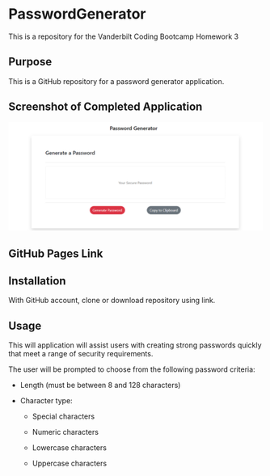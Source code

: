 # PasswordGenerator
This is a repository for the Vanderbilt Coding Bootcamp Homework 3

## Purpose

This is a GitHub repository for a password generator application. 


## Screenshot of Completed Application

![Password Generator Demo](/Assets/Images/snippetReadme.PNG)

## GitHub Pages Link



## Installation

With GitHub account, clone or download repository using link. 


## Usage

This will application will assist users with creating strong passwords quickly that meet a range of security requirements.

The user will be prompted to choose from the following password criteria:

* Length (must be between 8 and 128 characters)

* Character type:

  * Special characters 

  * Numeric characters

  * Lowercase characters

  * Uppercase characters


